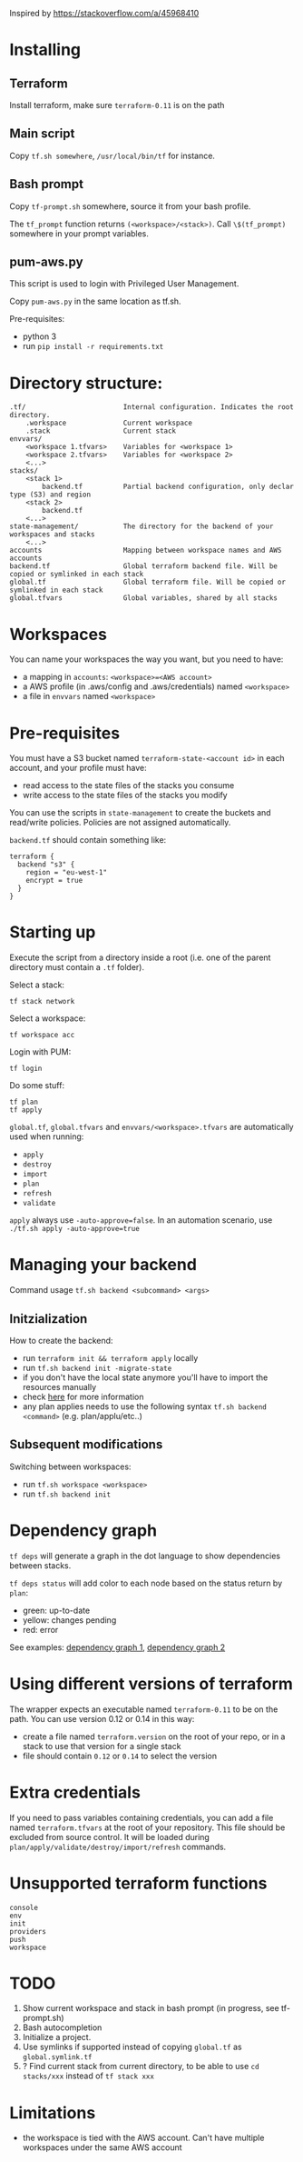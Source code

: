 Inspired by https://stackoverflow.com/a/45968410

# Installing

## Terraform
Install terraform, make sure ``terraform-0.11`` is on the path

## Main script
Copy ``tf.sh somewhere``, ``/usr/local/bin/tf`` for instance.

## Bash prompt
Copy ``tf-prompt.sh`` somewhere, source it from your bash profile. 

The ``tf_prompt`` function returns ``(<workspace>/<stack>)``. Call `\$(tf_prompt)` somewhere in your prompt variables.

## pum-aws.py

This script is used to login with Privileged User Management.

Copy ``pum-aws.py`` in the same location as tf.sh.

Pre-requisites:
* python 3
* run ``pip install -r requirements.txt``

### 

# Directory structure:

````
.tf/                        Internal configuration. Indicates the root directory.
    .workspace              Current workspace
    .stack                  Current stack
envvars/
    <workspace 1.tfvars>    Variables for <workspace 1>
    <workspace 2.tfvars>    Variables for <workspace 2>
    <...>
stacks/
    <stack 1>
        backend.tf          Partial backend configuration, only declar type (S3) and region
    <stack 2>
        backend.tf
    <...>
state-management/           The directory for the backend of your workspaces and stacks
    <...>
accounts                    Mapping between workspace names and AWS accounts
backend.tf                  Global terraform backend file. Will be copied or symlinked in each stack
global.tf                   Global terraform file. Will be copied or symlinked in each stack
global.tfvars               Global variables, shared by all stacks
````

# Workspaces

You can name your workspaces the way you want, but you need to have:
* a mapping in ``accounts``: ``<workspace>=<AWS account>``
* a AWS profile (in .aws/config and .aws/credentials) named ``<workspace>``
* a file in ``envvars`` named ``<workspace>``

# Pre-requisites

You must have a S3 bucket named ``terraform-state-<account id>`` in each account, and your profile must have:
* read access to the state files of the stacks you consume
* write access to the state files of the stacks you modify

You can use the scripts in ``state-management`` to create the buckets and read/write policies.
Policies are not assigned automatically.

``backend.tf`` should contain something like:
````
terraform {
  backend "s3" {
    region = "eu-west-1"
    encrypt = true
  }
}
````

# Starting up

Execute the script from a directory inside a root (i.e. one of the parent directory must contain a ``.tf`` folder).

Select a stack:
    
    tf stack network
    
Select a workspace:

    tf workspace acc
    
Login with PUM:

    tf login

Do some stuff:

    tf plan
    tf apply

``global.tf``, ``global.tfvars`` and ``envvars/<workspace>.tfvars`` are automatically used when running:    
* ``apply`` 
* ``destroy``
* ``import``
* ``plan``
* ``refresh``
* ``validate`` 

``apply`` always use ``-auto-approve=false``. In an automation scenario, use ``./tf.sh apply -auto-approve=true``

# Managing your backend

Command usage `tf.sh backend <subcommand> <args>`

## Initzialization 
How to create the backend:
* run `terraform init && terraform apply` locally
* run `tf.sh backend init -migrate-state`
 * if you don't have the local state anymore you'll have to import the resources manually
 * check [here](https://developer.hashicorp.com/terraform/cli/import) for more information
* any plan applies needs to use the following syntax `tf.sh backend <command>` (e.g. plan/applu/etc..)

## Subsequent modifications
Switching between workspaces:
* run `tf.sh workspace <workspace>`
* run `tf.sh backend init`


# Dependency graph

``tf deps`` will generate a graph in the dot language to show dependencies between stacks.

``tf deps status`` will add color to each node based on the status return by ``plan``:
* green: up-to-date
* yellow: changes pending
* red: error

See examples: [dependency graph 1](deps-status-1.png), [dependency graph 2](deps-status-2.png)

# Using different versions of terraform

The wrapper expects an executable named ``terraform-0.11`` to be on the path.
You can use version 0.12 or 0.14 in this way:
* create a file named ``terraform.version`` on the root of your repo, or in a stack to use that version for a single stack
* file should contain ``0.12`` or ``0.14`` to select the version

# Extra credentials

If you need to pass variables containing credentials, you can add a file named ``terraform.tfvars`` at the root of your repository.
This file should be excluded from source control. It will be loaded during ``plan/apply/validate/destroy/import/refresh`` commands.

# Unsupported terraform functions

    console
    env
    init
    providers
    push
    workspace

# TODO

1. Show current workspace and stack in bash prompt (in progress, see tf-prompt.sh)
1. Bash autocompletion
1. Initialize a project.
1. Use symlinks if supported instead of copying ``global.tf`` as ``global.symlink.tf``
1. ? Find current stack from current directory, to be able to use ``cd stacks/xxx`` instead of ``tf stack xxx``

# Limitations

* the workspace is tied with the AWS account. Can't have multiple workspaces under the same AWS account